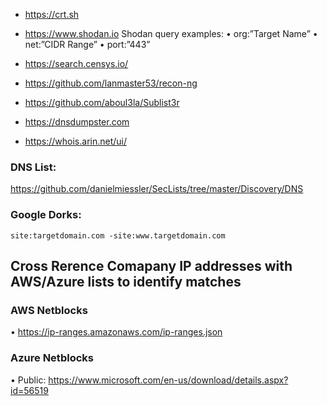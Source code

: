 - https://crt.sh
- https://www.shodan.io
  Shodan query examples:
  • org:”Target Name”
  • net:”CIDR Range”
  • port:”443”

- https://search.censys.io/

- https://github.com/lanmaster53/recon-ng
- https://github.com/aboul3la/Sublist3r
- https://dnsdumpster.com
- https://whois.arin.net/ui/

### DNS List:

https://github.com/danielmiessler/SecLists/tree/master/Discovery/DNS

### Google Dorks:

`site:targetdomain.com -site:www.targetdomain.com`

## Cross Rerence Comapany IP addresses with AWS/Azure lists to identify matches

### AWS Netblocks

• https://ip-ranges.amazonaws.com/ip-ranges.json

### Azure Netblocks

• Public: https://www.microsoft.com/en-us/download/details.aspx?id=56519
